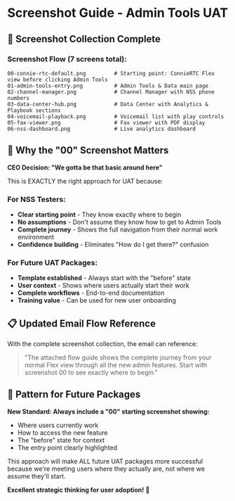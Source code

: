 # Screenshot Guide - Admin Tools UAT

## 📸 Screenshot Collection Complete

### **Screenshot Flow (7 screens total):**

```
00-connie-rtc-default.png         # Starting point: ConnieRTC Flex view before clicking Admin Tools
01-admin-tools-entry.png          # Admin Tools & Data main page  
02-channel-manager.png            # Channel Manager with NSS phone numbers
03-data-center-hub.png            # Data Center with Analytics & Playbook sections
04-voicemail-playback.png         # Voicemail list with play controls
05-fax-viewer.png                 # Fax viewer with PDF display
06-nss-dashboard.png              # Live analytics dashboard
```

## 🎯 Why the "00" Screenshot Matters

**CEO Decision: "We gotta be that basic around here"**

This is EXACTLY the right approach for UAT because:

### For NSS Testers:
- **Clear starting point** - They know exactly where to begin
- **No assumptions** - Don't assume they know how to get to Admin Tools
- **Complete journey** - Shows the full navigation from their normal work environment
- **Confidence building** - Eliminates "How do I get there?" confusion

### For Future UAT Packages:
- **Template established** - Always start with the "before" state
- **User context** - Shows where users actually start their work
- **Complete workflows** - End-to-end documentation
- **Training value** - Can be used for new user onboarding

## 📋 Updated Email Flow Reference

With the complete screenshot collection, the email can reference:

> "The attached flow guide shows the complete journey from your normal Flex view through all the new admin features. Start with screenshot 00 to see exactly where to begin."

## 🔄 Pattern for Future Packages

**New Standard: Always include a "00" starting screenshot showing:**
- Where users currently work
- How to access the new feature  
- The "before" state for context
- The entry point clearly highlighted

This approach will make ALL future UAT packages more successful because we're meeting users where they actually are, not where we assume they'll start.

**Excellent strategic thinking for user adoption!** 👏